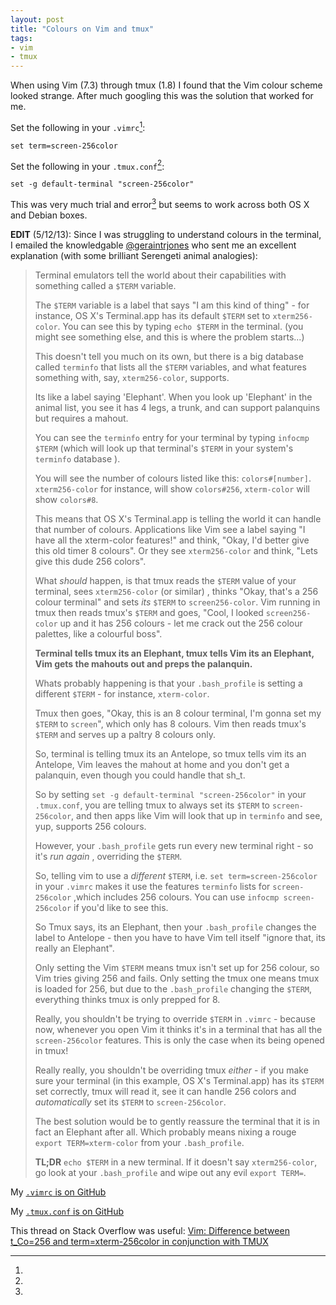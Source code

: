 ```yaml
---
layout: post
title: "Colours on Vim and tmux"
tags:
- vim
- tmux
---
```


When using Vim (7.3) through tmux (1.8) I found that the Vim colour scheme looked strange. After much googling this was the solution that worked for me.

Set the following in your `.vimrc`[^1]:

`set term=screen-256color`

Set the following in your `.tmux.conf`[^2]:

`set -g default-terminal "screen-256color"`

This was very much trial and error[^3] but seems to work across both OS X and Debian boxes.

**EDIT** (5/12/13): Since I was struggling to understand colours in the terminal, I emailed the knowledgable <a href="http://twitter.com/geraintrjones">@geraintrjones</a> who sent me an excellent explanation (with some brilliant Serengeti animal analogies):

> Terminal emulators tell the world about their capabilities with something called a `$TERM` variable.
>
> The `$TERM` variable is a label that says "I am this kind of thing" - for instance, OS X's Terminal.app has its default `$TERM` set to `xterm256-color`. You can see this by typing `echo $TERM` in the terminal. (you might see something else, and this is where the problem starts...)
>
> This doesn't tell you much on its own, but there is a big database called `terminfo` that lists all the `$TERM` variables, and what features something with, say, `xterm256-color`, supports.
>
> Its like a label saying 'Elephant'. When you look up 'Elephant' in the animal list, you see it has 4 legs, a trunk, and can support palanquins but requires a mahout.
>
> You can see the `terminfo` entry for your terminal by typing `infocmp $TERM` (which will look up that terminal's `$TERM` in your system's `terminfo` database ).
>
> You will see the number of colours listed like this: `colors#[number]`. `xterm256-color` for instance, will show `colors#256`, `xterm-color` will show `colors#8`.
>
> This means that OS X's Terminal.app is telling the world it can handle that number of colours. Applications like Vim see a label saying "I have all the xterm-color features!" and think, "Okay, I'd  better give this old timer 8 colours". Or they see `xterm256-color` and think, "Lets give this dude 256 colors".
>
> What *should* happen, is that tmux reads the `$TERM` value of your terminal, sees `xterm256-color` (or similar) , thinks "Okay, that's a 256 colour terminal" and sets *its* `$TERM` to `screen256-color`. Vim running in tmux then reads tmux's `$TERM` and goes, "Cool, I looked `screen256-color` up and it has 256 colours - let me crack out the 256 colour palettes, like a colourful boss".
>
> **Terminal tells tmux its an Elephant, tmux tells Vim its an Elephant, Vim gets the mahouts out and preps the palanquin.**
>
> Whats probably happening is that your `.bash_profile` is setting a different `$TERM` - for instance, `xterm-color`.
>
> Tmux then goes, "Okay, this is an 8 colour terminal, I'm gonna set my `$TERM` to `screen`", which only has 8 colours. Vim then reads tmux's `$TERM` and serves up a paltry 8 colours only.
>
> So, terminal is telling tmux its an Antelope, so tmux tells vim its an Antelope, Vim leaves the mahout at home and you don't get a palanquin, even though you could handle that sh\_t.
>
> So by setting `set -g default-terminal "screen-256color"`  in your `.tmux.conf`, you are telling tmux to always set its `$TERM` to `screen-256color`, and then apps like Vim will look that up in `terminfo` and see, yup, supports 256 colours.
>
> However, your `.bash_profile` gets run every new terminal right - so it's *run again* , overriding the `$TERM`.
>
> So, telling vim to use a *different* `$TERM`, i.e. `set term=screen-256color` in your `.vimrc` makes it use the features `terminfo` lists for `screen-256color` ,which includes 256 colours. You can use `infocmp screen-256color` if you'd like to see this.
>
> So Tmux says, its an Elephant, then your `.bash_profile` changes the label to Antelope - then you have to have Vim tell itself "ignore that, its really an Elephant".
>
> Only setting the Vim `$TERM` means tmux isn't set up for 256 colour, so Vim tries giving 256 and fails. Only setting the tmux one means tmux is loaded for 256, but due to the `.bash_profile` changing the `$TERM`, everything thinks tmux is only prepped for 8.
>
> Really, you shouldn't be trying to override `$TERM` in `.vimrc` - because now, whenever you open Vim it thinks it's in a terminal that has all the `screen-256color` features. This is only the case when its being opened in tmux!
>
> Really really, you shouldn't be overriding tmux *either* - if you make sure your terminal (in this example, OS X's Terminal.app) has its `$TERM` set correctly, tmux will read it, see it can handle 256 colors and *automatically* set its `$TERM` to `screen-256color`.
>
> The best solution would be to gently reassure the terminal that it is in fact an Elephant after all. Which probably means nixing a rouge `export TERM=xterm-color` from your `.bash_profile`.
>
> **TL;DR** `echo $TERM` in a new terminal. If it doesn't say `xterm256-color`, go look at your `.bash_profile` and wipe out any evil `export TERM=`.

[^1]:
My [`.vimrc` is on GitHub](https://github.com/rey/.vim/blob/master/vimrc#L8)

[^2]:
My [`.tmux.conf` is on GitHub](https://github.com/rey/.tmux/blob/master/tmuxrc#L2)

[^3]:
This thread on Stack Overflow was useful: [Vim: Difference between t_Co=256 and term=xterm-256color in conjunction with TMUX](http://stackoverflow.com/questions/15375992/vim-difference-between-t-co-256-and-term-xterm-256color-in-conjunction-with-tmu)

